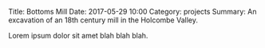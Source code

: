 Title: Bottoms Mill
Date: 2017-05-29 10:00
Category: projects
Summary: An excavation of an 18th century mill in the Holcombe Valley.

Lorem ipsum dolor sit amet blah blah blah.
